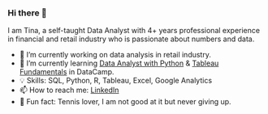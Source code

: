 ### Hi there 👋

I am Tina, a self-taught Data Analyst with 4+ years professional experience in financial and retail industry who is passionate about numbers and data.


- 🔭 I’m currently working on data analysis in retail industry. 
- 🌱 I’m currently learning [Data Analyst with Python](https://app.datacamp.com/learn/career-tracks/data-analyst-with-python) & [Tableau Fundamentals](https://app.datacamp.com/learn/skill-tracks/tableau-fundamentals) in DataCamp.
- 💡 Skills: SQL, Python, R, Tableau, Excel, Google Analytics
- 📫 How to reach me: [LinkedIn](https://www.linkedin.com/in/tina-huang-70114b196/)
- 💚 Fun fact: Tennis lover, I am not good at it but never giving up.



